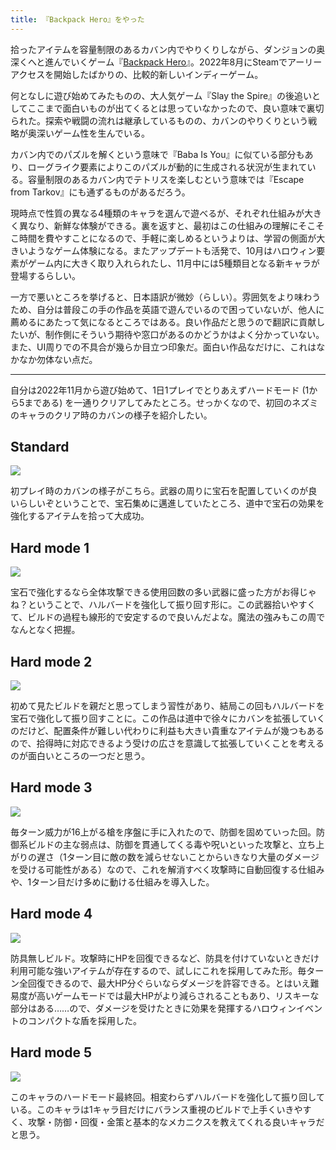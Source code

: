 ```yaml
---
title: 『Backpack Hero』をやった
---
```

拾ったアイテムを容量制限のあるカバン内でやりくりしながら、ダンジョンの奥深くへと進んでいくゲーム『[Backpack Hero](https://store.steampowered.com/app/1970580/Backpack_Hero/)』。2022年8月にSteamでアーリーアクセスを開始したばかりの、比較的新しいインディーゲーム。

何となしに遊び始めてみたものの、大人気ゲーム『Slay the Spire』の後追いとしてここまで面白いものが出てくるとは思っていなかったので、良い意味で裏切られた。探索や戦闘の流れは継承しているものの、カバンのやりくりという戦略が奥深いゲーム性を生んでいる。

カバン内でのパズルを解くという意味で『Baba Is You』に似ている部分もあり、ローグライク要素によりこのパズルが動的に生成される状況が生まれている。容量制限のあるカバン内でテトリスを楽しむという意味では『Escape from Tarkov』にも通ずるものがあるだろう。

現時点で性質の異なる4種類のキャラを選んで遊べるが、それぞれ仕組みが大きく異なり、新鮮な体験ができる。裏を返すと、最初はこの仕組みの理解にそこそこ時間を費やすことになるので、手軽に楽しめるというよりは、学習の側面が大きいようなゲーム体験になる。またアップデートも活発で、10月はハロウィン要素がゲーム内に大きく取り入れられたし、11月中には5種類目となる新キャラが登場するらしい。

一方で悪いところを挙げると、日本語訳が微妙（らしい）。雰囲気をより味わうため、自分は普段この手の作品を英語で遊んでいるので困っていないが、他人に薦めるにあたって気になるところではある。良い作品だと思うので翻訳に貢献したいが、制作側にそういう期待や窓口があるのかどうかはよく分かっていない。また、UI周りでの不具合が幾らか目立つ印象だ。面白い作品なだけに、これはなかなか勿体ない点だ。

* * *

自分は2022年11月から遊び始めて、1日1プレイでとりあえずハードモード (1から5まである) を一通りクリアしてみたところ。せっかくなので、初回のネズミのキャラのクリア時のカバンの様子を紹介したい。

Standard
--------

![](https://lh3.googleusercontent.com/docs/AG8NV2beFcDldU1QkVEivH5zl-RapPXyXOn2DmnwKBfUgOZReiu828KGkOaDPVi2k7-yWBpQggeT05urLTsRAOcyZRT9iibRV6BxhQ-xqoN0rwafkgIjyHNN5yQVZNETHmr1P69FX2maHbXpMp8qE6sjF-x6cykIpjlr_nKHFN2eDYyvASKPkzwOMZ0xoG24d59rgrMkqy9v1bDX6hID0EJdkNFcGpfRXN6BF3Z4NMhZ5TywrSZRZezlxBXiVx-aHP2YCnSZE-tjygPcYJLnawNU9I9PZpxFmK9LouOu6mQCW5Mi6dhHxEt1MurAbk29KKG_k03h4JNoGZlDsx6anjOgUdfUTSDHO3QN5eTMQtc2zv4yKZEnjs_eQclVTv6qJJEqxZBjBtoGQHH5GSKF9juMBSHpqzJCL_arJXJTvrOsGhCBpUGrILsAou1sCX5d5h5xyxNf7aBG6QJYtUnYDaIGRrkITdWqzwLVjBjQiMvf4Jx7l0dldO5BQ9yHlc6fG8MUe_lQKex__CBXJd5KFDVTnzv88cwXhkEJFv7FbOxZkdqmpZYYB2EDJ4mb3goDZ8ZJCZjq5HpNiRObd-hVxEdCaqm2XKG6IAFbKeACHvN9X0aHqwlTVsyESXASzr7XFq-9Zm-Shw5jqBeOt8RRfbhym0b6iGGr-5t-JZrFsUl8R9xJmdn9mhljBTWFpgwRTTtMsI34B1zrHSNWKMPu1DnipeZlar1TpTvvww2B_rPVy5FDN17974zdB0vRO6a9aQDhHWbXY6-otyW1p3CmKjRcAIzOerhqkVEar86mnxDMVyUO1TbW-L3SD_ZbleSjOuOFqMSJzA2pvANLMqLkNJE83S9G23y70tnM8nkUScfQtnlAbcFWXp9T6F3j25u9ycOsLTb7dFK_uV_l3TXITdPu9_ld20UTj8BONWN3Jpq0Pe_cWY8QfIr9QpHWW3GrNltVlEt3hHr8LoZSzAWO9TqXJimoglR1Ym1YQh59kXyH4Pi97ZWhP55QZUqnJvchavlKtGMcOOAPkycrsE7RO2rWPUfvAzvexpi972FlaxtoWNBA21hN0iB6I8xiUPWW0AwE2-buCQz7BJ7xE4G4iO0BnfehiMQQwiKnbRBINZ4tPG9svvFa30Ha7Q6TfSAgZB2v5eM6mgTtDL5G1cB5j7StBKIIbi74m-O4v62gupIqyVW5uWVwuWNJ7pWGkM_7IEZ2FhrQ-xseUw0Nq9nsGKfZCxGyQoYSYaQMnLh_PhDj3Vlokusqcg)

初プレイ時のカバンの様子がこちら。武器の周りに宝石を配置していくのが良いらしいぞということで、宝石集めに邁進していたところ、道中で宝石の効果を強化するアイテムを拾って大成功。

Hard mode 1
-----------

![](https://lh3.googleusercontent.com/docs/AG8NV2amtWPrgSdKllpDMtXJ9jKIwkoGmve30w3_ISeI3qIU53CtigCPSl77Z6_a0t2C8GV0gMXq-F_B7PXntuAYfqAIXFWvrjiATuXQULb1BSjP3l62i948-dVP440XR8w98igViHQ_QIPWvzJLSJuaPI2HAd3dnp3WHmhAxs0-z-XsaQhqEj6hvai-0YSNbBeNx73epkAeLQ0lai8B27ljroqHnYLUqwQh9JboOtmAMF_QOgIaKLhgKIR5aa0S9oCrHtq-JGw881De1HM2x4cnJCRv7r2MmF2edKWrumAyTSyz1RRKGUIwmNRr_-xh64TAXaQ9aKb8cql0cB2craTRylad2Hd5xfVlD3ofoztP6xOP7-QBJj5-BZDyunwoRBBbxIXBY1ocX4nfSYPZDMCRiZISzTSxgXVPPZ3vHodkLJ72ofL6hzbgMtDc3X8Xo8_l5DoiNFrU8Qd1luHylsXnrKTSd6KPQnCYl1U4w1jwTt8YsfAd5S79aUnJm0FFPgHy-rhGKRioovdK15aKR_h4a5cb9EjiSn0mJY3gV4Zqn7flvvmrFaZ1cgsh57O2PMOC9iPwd9Yu9WgUQ3bqCzbqZT922fCW4E2bPGURjBodi8TiOsRlgCRrdLJ9xpuVeOlEr5LbFiTGXxAZXNUrAAa_MkiAhXi8GefWbtGtC26Fon0j2iGmLETGe-hFLQuKARmeTrXZIBC_SIB7swW6cjQBmKi307CksZ4wi2n9kdKbl82y1kt6p5JsumKTQdtLK9yEYG_LQi1e6TE4Ypi3zEj-uBbd0rvjdN0gwy_XrnaBKQwSK6IZWZhD7q72BSHAr9fXIv2yjxDDwOFJEo0KECSJremWoNwsMjMptaxVho8NXCOgQ-11pPJBOGMkWdM7ULEt7lKJr-fkQcut7TCHzJDdPj-wklg2L-6SsIvMouXMmgnLTTwEEly6OA87M6kVztvmfGn0GnXHO3b0ZQ5cmdCz6rfedSlQJUc4yUocuCtRz1EmiSUy-BNkk0Rs5NfsugSuwgC6RQBhcuRz35VGSU2Tv9nnaPLrXp7uKYzl2SSbP_jMmgQx4ye20g-2YQzks3XbXXH-VzlQN1MfInEdYj-jaPvuCLc3PBhI4pK53malAF8JVcdd8BgafLj6Hj9bPUxsqNwdNnuaDXBYahXAdfRv_hdozvW4lBrFAR68LeMCE3PL_KRjlZh1XQMDCdQiW07QVolGUk8HluJU2lgV3JYGvFZnoIMv2AANLuMsAvbefNDegg6QJQ)

宝石で強化するなら全体攻撃できる使用回数の多い武器に盛った方がお得じゃね？ということで、ハルバードを強化して振り回す形に。この武器拾いやすくて、ビルドの過程も線形的で安定するので良いんだよな。魔法の強みもこの周でなんとなく把握。

Hard mode 2
-----------

![](https://lh3.googleusercontent.com/docs/AG8NV2Z99JtIBGSD9ap0yq42Z9sxEbNGzlRis5jLYJusF0Iomfg6t_jH5FEh6TsUhRqQX4hJIe4xiT5lPHsFnDdJR8Bx_HOn5j5zKPjRHxn0IgwCkzuyof6YoO7u9m0PgTa3CDdWt6qB5kayWBkUYMN3jNgzKOwTn5DetSOlBWNu93_3RRcEpdjcXlIdHqYqztXgCzMNXT0LyU9zyJ5UebqDvqSPset0q1CgvTyGXLGCzMHLzyPqMPT7r7c4N0Ws3Lg-rVIE0FywWbwq2MJmxFTHoAI9ySBKePn7j76KUOjPMV2L2OvaXQZcCv1PkCarEo2k4kr4vsAoM9yLAt73Vq_IG5AufYVFLziJ55I07AtSR17D3Dk4cjRvSWSJmDk978ksp6gB3lcod21moYM6dHjevI08dGQU8xMMG5I2vPnk_9uJB-OElMlxDofyqKr7vQwcBcGHYAWZtrGBCmGrMKbrzsPxQn4tRMnJoPd5Usss49pJMd3CE0YeV3QXwlXGwaR63mcSVZcRE_xDWak0q0vzqFotMV9wQEzqG4xeRw20309GUueFYgV9ycizbreI0okdl8PGZZ5cYrahl1UfcqRKMIMF2Dyu6gPsPWLqTwmoGJWuzG7y9kzDVXFR-eHaL4HOxN3PZNuesTZHGX85fo9prYZqlA8kwoEWk5STV1CPKv2f1KisN98dfqvUu6T4FSJBdvESw-EO9IVNAV7xhQGxzO1FI8uajSP_GfpTVXY2FmzKiY1Fx4ZdFWtTi8uWbd3oK2k2uh921G6Zc4oVKlfkLSVJib8HtUKwtXcz_bMlUSlBnnub4fiCGG1SuEUXmEZOEgX3QYTyOUw4F-pqcOujnNzxhvztBMoXuAjqmSS14DqW0MiMVCj1itMG_neIkpPl63aYgc-zOYLpn9_-GzvMPGmog3TJwOoMNlkNipBFMQeyPez_D9qol4GSiJ2Mcm1szzEQ5mGaT1ahTl9Y0lQzWpLEUgaqq9HX38T9_Bglg5_24Seh4QNU-PHH-h_gjgRopJaNVjXTwYnRuk6A-NHcwA6sc7G9pcqRkW-EdHlQslJH3s7jLGWuHkZStST7_tLM3Xcd2YmQ9pAegCQGIZXlJa5lUTcWL6oO3DRoSGKJf8XUjBJ9Jw-gfOJ4eT-5QbIflAb1atu1FsHeJ7hfW3yvDY1rI0do3d7CNVQCEsv6Eg1pPTq5x2eIhdbLx94wDnvvBhPhQYLYrqoIGCGtXn9ahNlIXXuvHMcDNPl11ydaXO0e5O5eWA)

初めて見たビルドを親だと思ってしまう習性があり、結局この回もハルバードを宝石で強化して振り回すことに。この作品は道中で徐々にカバンを拡張していくのだけど、配置条件が難しい代わりに利益も大きい貴重なアイテムが幾つもあるので、拾得時に対応できるよう受けの広さを意識して拡張していくことを考えるのが面白いところの一つだと思う。

Hard mode 3
-----------

![](https://lh3.googleusercontent.com/docs/AG8NV2ZvQUjL9VyItW57IKuYI7R3U00DaAvvpjyuqELFu0FmqROA0g3fuha8d_YeV-SMBszfZ70nus4YofcG5KaGE0aD4nFPNl8dYePvtOUpFwljgXD2XeznLDV9SNT0uur9Tj4NXAkdW6TBm5xx5Fi_tXBiLvooKlFFZfRUVmitO6GE6SBF6HH3NnyQku0ino-mHhBFiyvOtC8IPEaM0z_2RRN_mZ7nuFsWlZtCBG-hd2pet5tTtME92N75F1Lf6wpyWXQAvi_0q8o9Ydfi8xGR5qxw-3ErxMgAyYPfcQyV9Q2mfOjRLeTB0PwqOu7wPmUxTDW1MdKhFIdHYGWTAnZAKffkvJcezq8Yk4a3WtalJ39f8yk2gflIO1qsjPuoFm_lgFTCQ8oOW7gElaaTWkV0xIU7-rdr8T3Y3Wn25gRV3IK-6-7NHY3__od-nzJ7C6AujM9PmX-mI2jgJR4J2dbFBEw5OqaTKoOTVNvOip-cxvuY2JgSh-vugUW41Gq2W0UDUQ2uQuL0PcgpNITgacwkswLyHw-C9QYQfwNLm7QyWZm6vCP0CYUoyCdioYuqE8oiq2dYEnqVl-Gak4x-VdPZah6JASBOos9V-yr7ZmNsywD0J4sucTlp3-rXeYzE9e75EiAB6uZhJoPXhQOTbyLYJjY3sXabGbIBuHjunLnVEJr4UVVuQMZYkr0CYI0njd6tMKZRukW2K8829attdgA8lzaCufhl3b8xzamnUsfplqqQaVDUVJrpRTEoMsWO-Rr4L3c-PIIg7XCBqPBDwZuG7-tw_aITReAD3qc-95vbmdoWbgji__geYU8OhzzYcgeJ0IAVL4Va8YnJsLB76T7PDVRa_xysioT0TxaZFYfUa0Po8mYvpeL_bOPG8YN10RrFvwOHtMV6_W62k8h_JTbKxcVrukgmYyWFnAeSsCbBb8_42CqSqOGlw5Y4yoSRjHD0Ixcgg4Gh4-p3CrNXB90eHWBUAwG6NjD1yQf5uB1UtG7KZ-vo71QMwuWzjRSCULHBo8Ql5ONhebFDOBmiL-3i3EYEH1Yr3YBPDdps4kzfYTvzWWUVZb9-rCaONjg4AMlUiUXHmKX1aib1Cm-RnscNMfFshFsBPUyrXrpyBc-vHmTd9hlfHj6F1Q3xwHewqAaSnpM2ZkZXMQlNd1GIF8Y9ub0EcdDKLSeP-mz3MgMiu-GyzM88Bjah39GWw2RWuOAN2fjcbaYHw-Y-zJsj4E7yWcVlbI83OO0R8-35ON5hpg75K4vbZw)

毎ターン威力が16上がる槍を序盤に手に入れたので、防御を固めていった回。防御系ビルドの主な弱点は、防御を貫通してくる毒や呪いといった攻撃と、立ち上がりの遅さ（1ターン目に敵の数を減らせないことからいきなり大量のダメージを受ける可能性がある）なので、これを解消すべく攻撃時に自動回復する仕組みや、1ターン目だけ多めに動ける仕組みを導入した。

Hard mode 4
-----------

![](https://lh3.googleusercontent.com/docs/AG8NV2aX5Lu_2W6cPgzvhwZ9tTlcIG_AGDVOfPFLvmdFnvbrGz130ceFy7XFL0szyq5y-EnyGjnuaDmEa-gBSPH7KFnr3lLALlJtVvso2vKF0xEMfCEo78Dvvgd-GAJvQ6I7pj1pKCpXsF3hUH0cmJpduN4J34YYIQSuwNn04_jtn0867Z9xqGpMdMrSbeKy8T1Mln8_ynKgXhI1w4YX_HIkVL_b_vITopA0pO5VjSMSFSksbVxK3WxmGc0byVJA4GA_hkng_Ph5I6Imari1rfL_R-R_i4diZVFoZRrX1BswX7ulapJV-6B3r0VVpEUibUFMPEe6dekMXLaxv4QAzD6hbOfsxtgrxnDm3sHjZI132Z_876LnVXUVgYnV6W94PJ4t5nFeWofoAwbSIdYQKgetL7U6z7x9ql8FG-AFlji8aMD0RzazTbHawc3PmVudFzOLBoefTFE33qBSe3jpvHt-Tt2x4iVC0K22j13NZyz694aLQv80jjylNT0TrOJ7MfhxUsrTm9LxnjfXYQrvfeY4WigLy-8zmpOi1TtGybrfQA2nSmymjYsPhOFRIvKQDHheb1ekEINHHLy39RhQeojlQHYvsdFu44xQIRAqRZwnd760RSjOnRMdny3npEEbfzmc7f0X4ZwEs2CYRnLiE6NPRH34Bb29vZxePSXQ4IJojQOHsL0k-EfzH7LkjB5Xpbqb9NVAN6PIWd5wk8ZwD_q1FIOd1N1SEmncbJywbSldFASJiVjiGMeFg8-ykbYqBQo4RO8E0e4uyNvMppcF6DKIYjDvxE3-aS-enaoYVYFfNyr7-3IoLUyla69zjDD-_YtLTIXfRwZpueYBDKBUqV2O0eaI12Hn_0U31TFlUyqZHoWy2T02u1rWfBnKavREyDc1eoJcCA-Gb6Ntwq_ptZQALMR4TzaFuJ1_dcIdXSYnQUJPR1Sa5cEPOeqXgqxZlpJY5RFyB3eR2TbTWY24JJd1Jv4YMWI6bqPpNtY9sqTs_OcJOI-zg8fLEinQRnsclAXsMRn1NUKAEC7Yd0IhOn2kf235kl9etmlKRegMvIybW14QeR5bbR4DUSk1qSCIJIwnhEZoJXAe793eTppEQQoH8UUPXouSPbmHBAjd-1Sy2uGUNFURcBfKZKRRA6esusMGW6-HNTVXAd-eIirYm9tC6d49wGHwhADsnyxplxtjD6dIehl1jz1RJQcMgUXUalK7rYZJIOM6vj8VaHML7rwkl4CWe8j9Gg0yCTMTEvGKgGr8AECbVA)

防具無しビルド。攻撃時にHPを回復できるなど、防具を付けていないときだけ利用可能な強いアイテムが存在するので、試しにこれを採用してみた形。毎ターン全回復できるので、最大HP分ぐらいならダメージを許容できる。とはいえ難易度が高いゲームモードでは最大HPがより減らされることもあり、リスキーな部分はある……ので、ダメージを受けたときに効果を発揮するハロウィンイベントのコンパクトな盾を採用した。

Hard mode 5
-----------

![](https://lh3.googleusercontent.com/docs/AG8NV2agM-nxDCFAuz7oO9s4SEmNkVHct9bYfuVmcfogautZEl-ZPqUpeeIe0vnsV50qh4QJr5PXO_N_KtflwsKiMqs5Kamukm7GkEQeL_oWk8RkJuOAsWE1s6i2An2Q9eS8PctzZlK0sUHjf_lU8aOwLTPptxlUGWu-sgv8ObMXkVGN5ScDwNSlfyWY8Da36ExzDz4PKSF9Um5n5O17kXZ3zb6SOiwuFbpHBcRFoUooAyqxhOko1Q03vRRpBF_79qttYt1C8ogPWTpXL39QN3vdhDUBvqQZwLV9LyDgbKB2IoxSWs9MiBQPhH2Y8gvxdpI_Nn5T3jHrQIM8Ui1TtpVbuFEDgJOkeSEnzOlN3851VgsHaz0mPILBfqLEJCO4xpBIBx0pJg17_40H82NKsT3DECUvSh-QDJUg-2YrUEa0ARaJ4aVhB_Atlqc32Wf48vZelyhhfbYMXgTXCVZr1T9xCVQ61EwyZrDQdiy8jv2W_9fw5QRLgyjbvHR0BmFG5qruZuW0X5kSvo_V2JPD18RDSfAom85oUCA6obmbEaRDw7BwM3y1hnuBRTnyIsfoqhZZ9ZjFPgbAUv1Wt0aP6KizP9FI7DkzahBJvvGd-s9_PpuxtEjWtJQqrJwtuicjDO53ylMnbo6yM2s3rJkRE1ctzCZuqUmeysH3EVwIrdtxrXW2WbiUj12F0W4EcDuUNGvV2Tz8Vyt9HE96SGLiFgzpuGBGiVo0zxoqO3X8Yn6foPurjC46YKfpExcr--3VaJA9PBJo6TXe7IdiVT74iuejL-Hh_wke01ghh0dn0LrLlyYnrYikmmmznRjHCknfuT-Q1danopWurFrkBV1-zRfTRbkCgDW3ocUUsIWuLi3ZDEkh5iSIGaHf7zQJu1bZvsyYb3MoytmfBxpKxX3SuVk-pScC1WrzQomX-Uxn6V6YpW5ooqvELmDo-J-eNPwfEE65P5WIv5d7TQwnivYlrGjIjtJ9YY_bsPt3TdBZGujshD-k1f81y6OmTp0VFXke3LAgkPbxRZiAV9AgS3zT4WrBQ8BCYqZMf-1GaSUHvRrBEnXsk3wKk3ABjQSn6nqrcYuk5tIjqtGSnROctr-k1lky2TY6IhnFpYxNquyrnPxrgZMXIzoMqJVP1rGSXWVa__pNDIg9wTtl22IzJwmlUSjMvP1-pofmsJPdfB413FcHA8W5HTs5C17L_CcCFy8vM_izPKqJzUctMLgBuLUdxR99ub26C7GZHN2-HwsG-JVNnYiQqZxXdg)

このキャラのハードモード最終回。相変わらずハルバードを強化して振り回している。このキャラは1キャラ目だけにバランス重視のビルドで上手くいきやすく、攻撃・防御・回復・金策と基本的なメカニクスを教えてくれる良いキャラだと思う。
